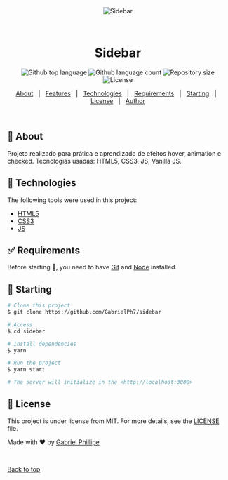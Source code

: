 <div align="center" id="top"> 
  <img src="./.github/app.gif" alt="Sidebar" />

  &#xa0;

  <!-- <a href="https://sidebar.netlify.app">Demo</a> -->
</div>

<h1 align="center">Sidebar</h1>

<p align="center">
  <img alt="Github top language" src="https://img.shields.io/github/languages/top/GabrielPh7/sidebar?color=56BEB8">

  <img alt="Github language count" src="https://img.shields.io/github/languages/count/GabrielPh7/sidebar?color=56BEB8">

  <img alt="Repository size" src="https://img.shields.io/github/repo-size/GabrielPh7/sidebar?color=56BEB8">

  <img alt="License" src="https://img.shields.io/github/license/GabrielPh7/sidebar?color=56BEB8">

  <!-- <img alt="Github issues" src="https://img.shields.io/github/issues/GabrielPh7/sidebar?color=56BEB8" /> -->

  <!-- <img alt="Github forks" src="https://img.shields.io/github/forks/GabrielPh7/sidebar?color=56BEB8" /> -->

  <!-- <img alt="Github stars" src="https://img.shields.io/github/stars/GabrielPh7/sidebar?color=56BEB8" /> -->
</p>

<!-- Status -->

<!-- <h4 align="center"> 
	🚧  Sidebar 🚀 Under construction...  🚧
</h4> 

<hr> -->

<p align="center">
  <a href="#dart-about">About</a> &#xa0; | &#xa0; 
  <a href="#sparkles-features">Features</a> &#xa0; | &#xa0;
  <a href="#rocket-technologies">Technologies</a> &#xa0; | &#xa0;
  <a href="#white_check_mark-requirements">Requirements</a> &#xa0; | &#xa0;
  <a href="#checkered_flag-starting">Starting</a> &#xa0; | &#xa0;
  <a href="#memo-license">License</a> &#xa0; | &#xa0;
  <a href="https://github.com/GabrielPh7" target="_blank">Author</a>
</p>

<br>

## :dart: About ##

Projeto realizado para prática e aprendizado de efeitos hover, animation e checked. Tecnologias usadas: 
HTML5, CSS3, JS, Vanilla JS.



## :rocket: Technologies ##

The following tools were used in this project:

- [HTML5](https://expo.io/)
- [CSS3](https://nodejs.org/en/)
- [JS](https://www.javascript.com/)


## :white_check_mark: Requirements ##

Before starting :checkered_flag:, you need to have [Git](https://git-scm.com) and [Node](https://nodejs.org/en/) installed.

## :checkered_flag: Starting ##

```bash
# Clone this project
$ git clone https://github.com/GabrielPh7/sidebar

# Access
$ cd sidebar

# Install dependencies
$ yarn

# Run the project
$ yarn start

# The server will initialize in the <http://localhost:3000>
```

## :memo: License ##

This project is under license from MIT. For more details, see the [LICENSE](LICENSE.md) file.


Made with :heart: by <a href="https://github.com/GabrielPh7" target="_blank">Gabriel Phillipe</a>

&#xa0;

<a href="#top">Back to top</a>
